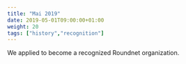 ```yaml
---
title: "Mai 2019"
date: 2019-05-01T09:00:00+01:00
weight: 20
tags: ["history","recognition"]
---
```


We applied to become a recognized Roundnet organization.
